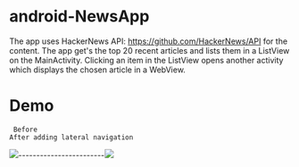 # android-NewsApp
The app uses HackerNews API: https://github.com/HackerNews/API for the content. The app get's the top 20 recent 
articles and lists them in a ListView on the MainActivity. Clicking an item in the ListView opens another activity which displays the 
chosen article in a WebView.  
# Demo                                                    
     Before                                                            After adding lateral navigation
![](https://i.imgur.com/Bjz3kr9.gif)------------------------![](https://i.imgur.com/HDvWFf4.gif)
